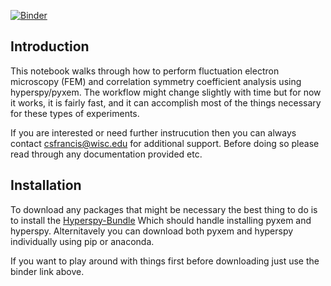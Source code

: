 [![Binder](https://mybinder.org/badge_logo.svg)](https://mybinder.org/v2/gh/CSSFrancis/FEM-AngularCorrelations/HEAD)

Introduction
-------------
This notebook walks through how to perform fluctuation electron microscopy (FEM) and correlation symmetry coefficient analysis using hyperspy/pyxem.  The workflow might change slightly with 
time but for now it works, it is fairly fast, and it can accomplish most of the things necessary for these types of experiments.

If you are interested or need further instrucution then you can always contact csfrancis@wisc.edu for
additional support.  Before doing so please read through any documentation provided etc. 

Installation
---------------
To download any packages that might be necessary the best thing to do is to install the [Hyperspy-Bundle](http://hyperspy.org/hyperspy-doc/current/user_guide/install.html) Which should handle installing pyxem and hyperspy.  Alternitavely you can download both pyxem and hyperspy individually using pip or anaconda. 

If you want to play around with things first before downloading just use the binder link above.
